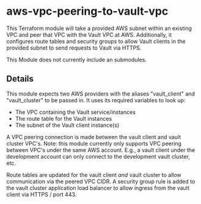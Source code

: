 # aws-vpc-peering-to-vault-vpc

This Terraform module will take a provided AWS subnet within an existing VPC and peer that VPC with the Vault VPC at AWS.
Additionally, it configures route tables and security groups to allow Vault clients in the provided subnet to send
requests to Vault via HTTPS.

This Module does not currently include an submodules.

## Details

This module expects two AWS providers with the aliases "vault_client" and "vault_cluster" to be passed in. It uses its
required variables to look up:

* The VPC containing the Vault service/instances
* The route table for the Vault instances
* The subnet of the Vault client instance(s)

A VPC peering connection is made between the vault client and vault cluster VPC's. Note: this module currently only
supports VPC peering between VPC's under the same AWS account. E.g., a vault client under the development account can
only connect to the development vault cluster, etc.

Route tables are updated for the vault client *and* vault cluster to allow communication via the peered VPC CIDR. A
security group rule is added to the vault cluster application load balancer to allow ingress from the vault client via
HTTPS / port 443.
